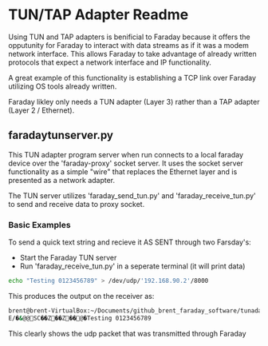 # TUN/TAP Adapter Readme

Using TUN and TAP adapters is benificial to Faraday because it offers the opputunity for Faraday to interact with data streams as if it was a modem network interface. This allows Faraday to take advantage of already written protocols that expect a network interface and IP functionality.

A great example of this functionality is establishing a TCP link over Faraday utilizing OS tools already written.

Faraday likley only needs a TUN adapter (Layer 3) rather than a TAP adapter (Layer 2 / Ethernet).

## faradaytunserver.py

This TUN adapter program server when run connects to a local faraday device over the 'faraday-proxy' socket server. It uses the socket server functionality as a simple "wire" that replaces the Ethernet layer and is presented as a network adapter.

The TUN server utilizes 'faraday_send_tun.py' and 'faraday_receive_tun.py' to send and receive data to proxy socket.

### Basic Examples



To send a quick text string and recieve it AS SENT through two Farsday's:
* Start the Faraday TUN server
* Run 'faraday_receive_tun.py' in a seperate terminal (it will print data)

``` bash
echo "Testing 0123456789" > /dev/udp/'192.168.90.2'/8000
```

This produces the output on the receiver as:

``` bash
brent@brent-VirtualBox:~/Documents/github_brent_faraday_software/tunadapter/Faraday-Software/Applications/Data/TUN_ADAPTER$ python faraday_receive_tun.py 
E/�&@@SC��Z��Z��@�Testing 0123456789

```

This clearly shows the udp packet that was transmitted through Faraday